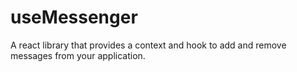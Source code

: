 # useMessenger
A react library that provides a context and hook to add and remove messages from your application.
